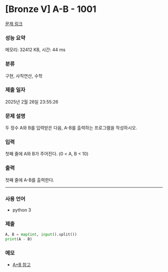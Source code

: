# [Bronze V] A-B - 1001

[문제 링크](https://www.acmicpc.net/problem/1001)

### 성능 요약

메모리: 32412 KB, 시간: 44 ms

### 분류

구현, 사칙연산, 수학

### 제출 일자

2025년 2월 26일 23:55:26

### 문제 설명

<p>두 정수 A와 B를 입력받은 다음, A-B를 출력하는 프로그램을 작성하시오.</p>

### 입력

 <p>첫째 줄에 A와 B가 주어진다. (0 < A, B < 10)</p>

### 출력

 <p>첫째 줄에 A-B를 출력한다.</p>

---

### 사용 언어

- python 3

### 제출

```python
A, B = map(int, input().split())
print(A - B)
```

### 메모

- [A+B 참고](https://github.com/Juaa6o6/problem-solving/tree/main/%EB%B0%B1%EC%A4%80/Bronze/1000.%E2%80%85A%EF%BC%8BB)
